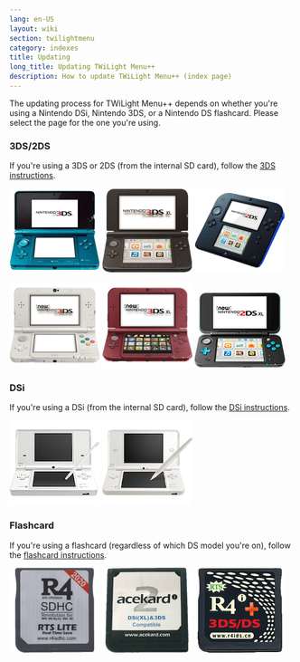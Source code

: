```yaml
---
lang: en-US
layout: wiki
section: twilightmenu
category: indexes
title: Updating
long_title: Updating TWiLight Menu++
description: How to update TWiLight Menu++ (index page)
---
```


The updating process for TWiLight Menu++ depends on whether you're using a Nintendo DSi, Nintendo 3DS, or a Nintendo DS flashcard. Please select the page for the one you're using.

### 3DS/2DS
If you're using a 3DS or 2DS (from the internal SD card), follow the [3DS instructions](updating-3ds).

[![A Nintendo 3DS](/assets/images/consoles/old3ds.png)](updating-3ds) [![A Nintendo 3DS XL](/assets/images/consoles/old3dsxl.png)](updating-3ds) [![A Nintendo 2DS](/assets/images/consoles/2ds.png)](updating-3ds)

[![A New Nintendo 3DS](/assets/images/consoles/new3ds.png)](updating-3ds) [![A New Nintendo 3DS XL](/assets/images/consoles/new3dsxl.png)](updating-3ds) [![A New Nintendo 2DS XL](/assets/images/consoles/new2dsxl.png)](updating-3ds)

### DSi
If you're using a DSi (from the internal SD card), follow the [DSi instructions](updating-dsi).

[![A Nintendo DSi](/assets/images/consoles/dsi.png)](updating-dsi) [![A Nintendo DSi XL](/assets/images/consoles/dsixl.png)](updating-dsi)

### Flashcard
If you're using a flashcard (regardless of which DS model you're on), follow the [flashcard instructions](updating-flashcard).

[![An r4isdhc.com flaschard](/assets/images/consoles/r4isdhc.com.png)](updating-flashcard) [![An Acekard2i flaschard](/assets/images/consoles/acekard2i.png)](updating-flashcard) [![An R4i Gold 3DS Plus flaschard](/assets/images/consoles/r4igold3dsplus.png)](updating-flashcard)
